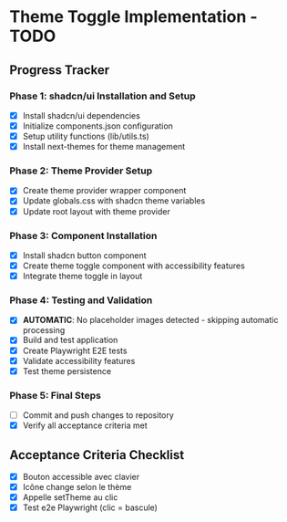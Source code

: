 # Theme Toggle Implementation - TODO

## Progress Tracker

### Phase 1: shadcn/ui Installation and Setup
- [x] Install shadcn/ui dependencies
- [x] Initialize components.json configuration
- [x] Setup utility functions (lib/utils.ts)
- [x] Install next-themes for theme management

### Phase 2: Theme Provider Setup
- [x] Create theme provider wrapper component
- [x] Update globals.css with shadcn theme variables
- [x] Update root layout with theme provider

### Phase 3: Component Installation
- [x] Install shadcn button component
- [x] Create theme toggle component with accessibility features
- [x] Integrate theme toggle in layout

### Phase 4: Testing and Validation
- [x] **AUTOMATIC**: No placeholder images detected - skipping automatic processing
- [x] Build and test application
- [x] Create Playwright E2E tests
- [x] Validate accessibility features
- [x] Test theme persistence

### Phase 5: Final Steps
- [ ] Commit and push changes to repository
- [x] Verify all acceptance criteria met

## Acceptance Criteria Checklist
- [x] Bouton accessible avec clavier
- [x] Icône change selon le thème
- [x] Appelle setTheme au clic
- [x] Test e2e Playwright (clic = bascule)